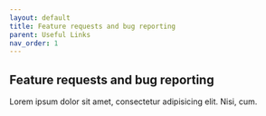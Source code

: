 ```yaml
---
layout: default
title: Feature requests and bug reporting
parent: Useful Links
nav_order: 1
---
```


## Feature requests and bug reporting

Lorem ipsum dolor sit amet, consectetur adipisicing elit. Nisi, cum.